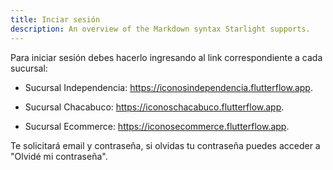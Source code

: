 ```yaml
---
title: Inciar sesión
description: An overview of the Markdown syntax Starlight supports.
---
```


Para iniciar sesión debes hacerlo ingresando al link correspondiente a cada sucursal:

- Sucursal Independencia: https://iconosindependencia.flutterflow.app.

- Sucursal Chacabuco: https://iconoschacabuco.flutterflow.app.

- Sucursal Ecommerce: https://iconosecommerce.flutterflow.app.

Te solicitará email y contraseña, si olvidas tu contraseña puedes acceder a "Olvidé mi contraseña". 